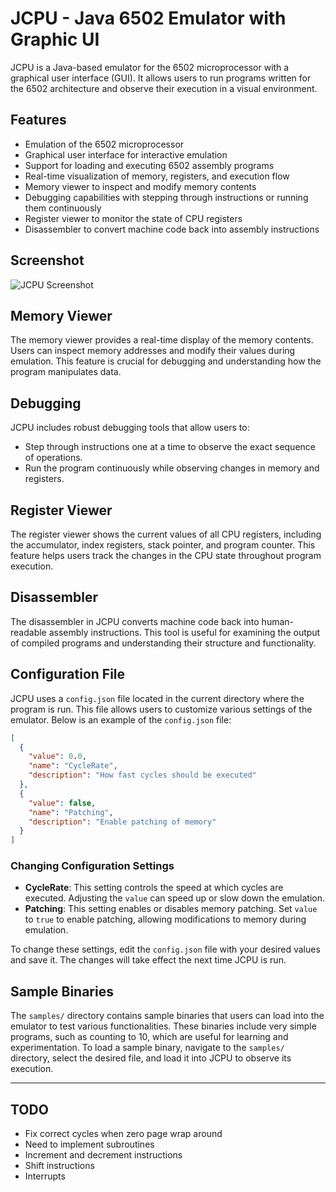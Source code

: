 # JCPU - Java 6502 Emulator with Graphic UI

JCPU is a Java-based emulator for the 6502 microprocessor with a graphical user interface (GUI). It allows users to run programs written for the 6502 architecture and observe their execution in a visual environment.

## Features
- Emulation of the 6502 microprocessor
- Graphical user interface for interactive emulation
- Support for loading and executing 6502 assembly programs
- Real-time visualization of memory, registers, and execution flow
- Memory viewer to inspect and modify memory contents
- Debugging capabilities with stepping through instructions or running them continuously
- Register viewer to monitor the state of CPU registers
- Disassembler to convert machine code back into assembly instructions

## Screenshot
![JCPU Screenshot](https://github.com/cxe0/JCPU/assets/164516044/ea700f49-d802-4ff5-b9c8-f04bfde6e47b)

## Memory Viewer
The memory viewer provides a real-time display of the memory contents. Users can inspect memory addresses and modify their values during emulation. This feature is crucial for debugging and understanding how the program manipulates data.

## Debugging
JCPU includes robust debugging tools that allow users to:
- Step through instructions one at a time to observe the exact sequence of operations.
- Run the program continuously while observing changes in memory and registers.

## Register Viewer
The register viewer shows the current values of all CPU registers, including the accumulator, index registers, stack pointer, and program counter. This feature helps users track the changes in the CPU state throughout program execution.

## Disassembler
The disassembler in JCPU converts machine code back into human-readable assembly instructions. This tool is useful for examining the output of compiled programs and understanding their structure and functionality.


## Configuration File
JCPU uses a `config.json` file located in the current directory where the program is run. This file allows users to customize various settings of the emulator. Below is an example of the `config.json` file:

```json
[
  {
    "value": 0.0,
    "name": "CycleRate",
    "description": "How fast cycles should be executed"
  },
  {
    "value": false,
    "name": "Patching",
    "description": "Enable patching of memory"
  }
]
```

### Changing Configuration Settings
- **CycleRate**: This setting controls the speed at which cycles are executed. Adjusting the `value` can speed up or slow down the emulation.
- **Patching**: This setting enables or disables memory patching. Set `value` to `true` to enable patching, allowing modifications to memory during emulation.

To change these settings, edit the `config.json` file with your desired values and save it. The changes will take effect the next time JCPU is run.

## Sample Binaries
The `samples/` directory contains sample binaries that users can load into the emulator to test various functionalities. These binaries include very simple programs, such as counting to 10, which are useful for learning and experimentation. To load a sample binary, navigate to the `samples/` directory, select the desired file, and load it into JCPU to observe its execution.

---

## TODO
- Fix correct cycles when zero page wrap around
- Need to implement subroutines
- Increment and decrement instructions
- Shift instructions
- Interrupts
